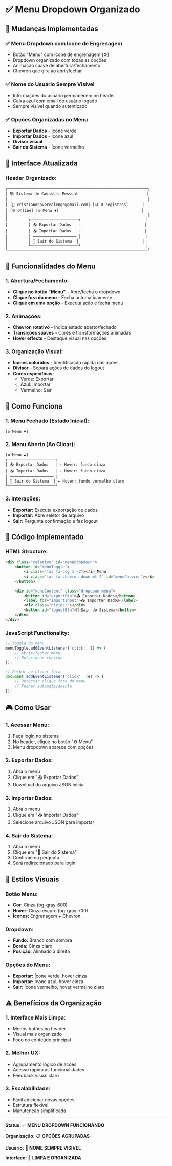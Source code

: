 # ✅ Menu Dropdown Organizado

## 🔧 Mudanças Implementadas

### ✅ **Menu Dropdown com Ícone de Engrenagem**
- Botão "Menu" com ícone de engrenagem (⚙️)
- Dropdown organizado com todas as opções
- Animação suave de abertura/fechamento
- Chevron que gira ao abrir/fechar

### ✅ **Nome do Usuário Sempre Visível**
- Informações do usuário permanecem no header
- Caixa azul com email do usuário logado
- Sempre visível quando autenticado

### ✅ **Opções Organizadas no Menu**
- **Exportar Dados** - Ícone verde
- **Importar Dados** - Ícone azul  
- **Divisor visual**
- **Sair do Sistema** - Ícone vermelho

## 🎨 Interface Atualizada

### **Header Organizado:**
```
┌─────────────────────────────────────────────────────────────┐
│ 📚 Sistema de Cadastro Pessoal                              │
│                                                             │
│ [👤 cristianonaverealengo@gmail.com] [📊 0 registros]      │
│ [🌐 Online] [⚙️ Menu ▼]                                    │
│                                                             │
│         ┌─────────────────────┐                            │
│         │ 📤 Exportar Dados   │                            │
│         │ 📥 Importar Dados   │                            │
│         │ ─────────────────── │                            │
│         │ 🚪 Sair do Sistema  │                            │
│         └─────────────────────┘                            │
└─────────────────────────────────────────────────────────────┘
```

## 🔧 Funcionalidades do Menu

### **1. Abertura/Fechamento:**
- **Clique no botão "Menu"** - Abre/fecha o dropdown
- **Clique fora do menu** - Fecha automaticamente
- **Clique em uma opção** - Executa ação e fecha menu

### **2. Animações:**
- **Chevron rotativo** - Indica estado aberto/fechado
- **Transições suaves** - Cores e transformações animadas
- **Hover effects** - Destaque visual nas opções

### **3. Organização Visual:**
- **Ícones coloridos** - Identificação rápida das ações
- **Divisor** - Separa ações de dados do logout
- **Cores específicas:**
  - Verde: Exportar
  - Azul: Importar
  - Vermelho: Sair

## 🎯 Como Funciona

### **1. Menu Fechado (Estado Inicial):**
```
[⚙️ Menu ▼]
```

### **2. Menu Aberto (Ao Clicar):**
```
[⚙️ Menu ▲]
┌─────────────────────┐
│ 📤 Exportar Dados   │ ← Hover: fundo cinza
│ 📥 Importar Dados   │ ← Hover: fundo cinza
│ ─────────────────── │
│ 🚪 Sair do Sistema  │ ← Hover: fundo vermelho claro
└─────────────────────┘
```

### **3. Interações:**
- **Exportar:** Executa exportação de dados
- **Importar:** Abre seletor de arquivo
- **Sair:** Pergunta confirmação e faz logout

## 🔧 Código Implementado

### **HTML Structure:**
```html
<div class="relative" id="menuDropdown">
    <button id="menuToggle">
        <i class="fas fa-cog mr-2"></i> Menu
        <i class="fas fa-chevron-down ml-2" id="menuChevron"></i>
    </button>
    
    <div id="menuContent" class="dropdown-menu">
        <button id="exportBtn">📤 Exportar Dados</button>
        <label for="importInput">📥 Importar Dados</label>
        <div class="divider"></div>
        <button id="logoutBtn">🚪 Sair do Sistema</button>
    </div>
</div>
```

### **JavaScript Functionality:**
```javascript
// Toggle do menu
menuToggle.addEventListener('click', () => {
    // Abrir/fechar menu
    // Rotacionar chevron
});

// Fechar ao clicar fora
document.addEventListener('click', (e) => {
    // Detectar clique fora do menu
    // Fechar automaticamente
});
```

## 🎮 Como Usar

### **1. Acessar Menu:**
1. Faça login no sistema
2. No header, clique no botão "⚙️ Menu"
3. Menu dropdown aparece com opções

### **2. Exportar Dados:**
1. Abra o menu
2. Clique em "📤 Exportar Dados"
3. Download do arquivo JSON inicia

### **3. Importar Dados:**
1. Abra o menu
2. Clique em "📥 Importar Dados"
3. Selecione arquivo JSON para importar

### **4. Sair do Sistema:**
1. Abra o menu
2. Clique em "🚪 Sair do Sistema"
3. Confirme na pergunta
4. Será redirecionado para login

## 🎨 Estilos Visuais

### **Botão Menu:**
- **Cor:** Cinza (bg-gray-600)
- **Hover:** Cinza escuro (bg-gray-700)
- **Ícones:** Engrenagem + Chevron

### **Dropdown:**
- **Fundo:** Branco com sombra
- **Borda:** Cinza claro
- **Posição:** Alinhado à direita

### **Opções do Menu:**
- **Exportar:** Ícone verde, hover cinza
- **Importar:** Ícone azul, hover cinza
- **Sair:** Ícone vermelho, hover vermelho claro

## ⚠️ Benefícios da Organização

### **1. Interface Mais Limpa:**
- Menos botões no header
- Visual mais organizado
- Foco no conteúdo principal

### **2. Melhor UX:**
- Agrupamento lógico de ações
- Acesso rápido às funcionalidades
- Feedback visual claro

### **3. Escalabilidade:**
- Fácil adicionar novas opções
- Estrutura flexível
- Manutenção simplificada

---

**Status:** ✅ **MENU DROPDOWN FUNCIONANDO**

**Organização:** 📋 **OPÇÕES AGRUPADAS**

**Usuário:** 👤 **NOME SEMPRE VISÍVEL**

**Interface:** 🎨 **LIMPA E ORGANIZADA**